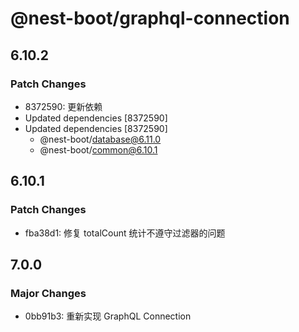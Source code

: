 # @nest-boot/graphql-connection

## 6.10.2

### Patch Changes

- 8372590: 更新依赖
- Updated dependencies [8372590]
- Updated dependencies [8372590]
  - @nest-boot/database@6.11.0
  - @nest-boot/common@6.10.1

## 6.10.1

### Patch Changes

- fba38d1: 修复 totalCount 统计不遵守过滤器的问题

## 7.0.0

### Major Changes

- 0bb91b3: 重新实现 GraphQL Connection

